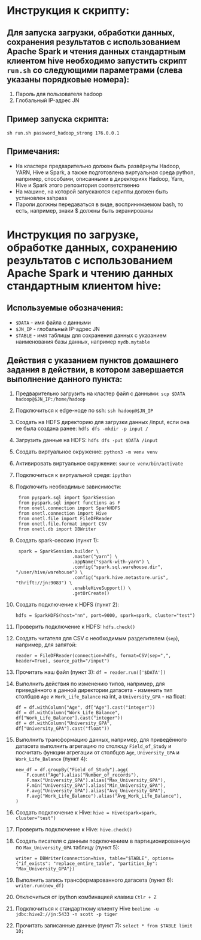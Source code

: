 # Инструкция к скрипту:

## Для запуска загрузки, обработки данных, сохранения результатов с использованием Apache Spark и чтения данных стандартным клиентом hive необходимо запустить скрипт `run.sh` со следующими параметрами (слева указаны порядковые номера):

1) Пароль для пользователя hadoop
2) Глобальный IP-адрес JN

## Пример запуска скрипта:

`sh run.sh password_hadoop_strong 176.0.0.1`

## Примечания:

* На кластере предварительно должен быть развёрнуты Hadoop, YARN, Hive и Spark, а также подготовлена виртуальная среда python, например, способами, описанными в директориях Hadoop, Yarn, Hive и Spark этого репозитория соответственно
* На машине, на которой запускаются скрипты должен быть установлен sshpass
* Пароли должны передаваться в виде, воспринимаемом bash, то есть, например, знаки $ должны быть экранированы

# Инструкция по загрузке, обработке данных, сохранению результатов с использованием Apache Spark и чтению данных стандартным клиентом hive:

## Используемые обозначения:

* `$DATA` - имя файла с данными
* `$JN_IP` - глобальный IP-адрес JN
* `$TABLE` - имя таблицы для сохранения данных c указанием наименования базы данных, например `mydb.mytable`

## Действия с указанием пунктов домашнего задания в действии, в котором завершается выполнение данного пункта:

1) Предварительно загрузить на кластер файл с данными: `scp $DATA hadoop@$JN_IP:/home/hadoop`

2) Подключиться к edge-ноде по ssh: `ssh hadoop@$JN_IP`

3) Создать на HDFS директорию для загрузки данных /input, если она не была создана ранее: `hdfs dfs -mkdir -p input /`

4) Загрузить данные на HDFS: `hdfs dfs -put $DATA /input`

5) Создать виртуальное окружение: `python3 -m venv venv`

6) Активировать виртуальное окружение: `source venv/bin/activate`

7) Подключиться к виртуальной среде: `ipython`

8) Подключить необходимые зависимости:

        from pyspark.sql import SparkSession
        from pyspark.sql import functions as F
        from onetl.connection import SparkHDFS
        from onetl.connection import Hive
        from onetl.file import FileDFReader
        from onetl.file.format import CSV
        from onetl.db import DBWriter

9) Создать spark-сессию (пункт 1):

        spark = SparkSession.builder \
                            .master("yarn") \
                            .appName("spark-with-yarn") \
                            .config("spark.sql.warehouse.dir", "/user/hive/warehouse") \
                            .config("spark.hive.metastore.uris", "thrift://jn:9083") \
                            .enableHiveSupport() \
                            .getOrCreate()

10) Создать подключение к HDFS (пункт 2):

        hdfs = SparkHDFS(host="nn", port=9000, spark=spark, cluster="test")

11) Проверить подключение к HDFS: `hdfs.check()`

12) Создать читателя для CSV с необходимым разделителем (`sep`), например, для запятой: 

        reader = FileDFReader(connection=hdfs, format=CSV(sep=",", header=True), source_path="/input")

13) Прочитать наш файл (пункт 3): `df = reader.run(['$DATA'])`

14) Выполнить действия по изменению типов, например, для приведённого в данной директории датасета - изменить тип столбцов `Age` и `Work_Life_Balance` на int, а `University_GPA` - на float:

        df = df.withColumn("Age", df["Age"].cast("integer"))
        df = df.withColumn("Work_Life_Balance", df["Work_Life_Balance"].cast("integer"))
        df = df.withColumn("University_GPA", df["University_GPA"].cast("float"))

15) Выполнить трансформацию данных, например, для приведённого датасета выполнить агрегацию по столюцу `Field_of_Study` и посчитать функции агрегации от столбцов `Age`, `University_GPA` и `Work_Life_Balance` (пункт 4):

        new_df = df.groupBy("Field_of_Study").agg(
            F.count("Age").alias("Number_of_records"),
            F.max("University_GPA").alias("Max_University_GPA"),
            F.min("University_GPA").alias("Min_University_GPA"),
            F.avg("University_GPA").alias("Avg_University_GPA"),
            F.avg("Work_Life_Balance").alias("Avg_Work_Life_Balance"),
        )

16) Создать подключение к Hive: `hive = Hive(spark=spark, cluster="test")`

17) Проверить подключение к Hive: `hive.check()`

18) Создать писателя с данным подключением в партиционированную по `Max_University_GPA` таблицу (пункт 5):

        writer = DBWriter(connection=hive, table="$TABLE", options={"if_exists": "replace_entire_table", "partition_by": "Max_University_GPA"})

19) Выполнить запись трансформарованного датасета (пункт 6): `writer.run(new_df)`

20) Отключиться от ipython комбинацией клавиш `Ctlr + Z`

21) Подключиться к стандартному клиенту Hive `beeline -u jdbc:hive2://jn:5433 -n scott -p tiger`

22) Прочитать записанные данные (пункт 7): `select * from $TABLE limit 10;`
